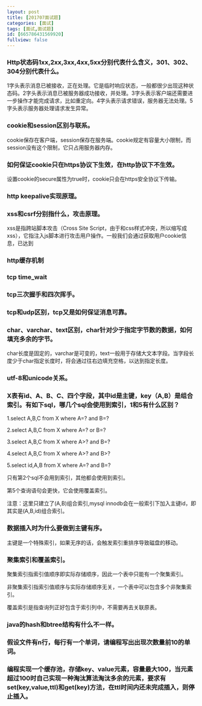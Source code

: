 ```yaml
---
layout: post
title: [201707面试题]
categories: [面试]
tags: [面试,面试题]
id: [665786431569920]
fullview: false
---
```


### Http状态码1xx,2xx,3xx,4xx,5xx分别代表什么含义，301、302、304分别代表什么。

1字头表示消息已被接收，正在处理。它是临时响应状态，一般都很少出现这种状态码。2字头表示消息已被服务器成功接收，并处理。3字头表示客户端还需要进一步操作才能完成请求，比如重定向。4字头表示请求错误，服务器无法处理。5字头表示服务器处理请求发生异常。

### cookie和session区别与联系。

cookie保存在客户端，session保存在服务端。cookie规定有容量大小限制，而session没有这个限制，它只占用服务器内存。

### 如何保证cookie只在https协议下生效，在http协议下不生效。


设置cookie的secure属性为true时，cookie只会在https安全协议下传输。

### http keepalive实现原理。

### xss和csrf分别指什么，攻击原理。

xss是指跨站脚本攻击（Cross Site Script，由于和css样式冲突，所以缩写成xss），它指注入js脚本进行攻击用户操作。一般我们会通过获取用户cookie信息，已达到

### http缓存机制

### tcp time_wait

### tcp三次握手和四次挥手。

### tcp和udp区别，tcp又是如何保证消息可靠。

### char、varchar、text区别，char针对少于指定字节数的数据，如何填充多余的字节。

char长度是固定的，varchar是可变的，text一般用于存储大文本字段。当字段长度少于char指定长度时，将会通过往右边填充空格，以达到指定长度。

### utf-8和unicode关系。

### X表有id、A、B、C、四个字段，其中id是主键，key（A,B）是组合索引。有如下sql，哪几个sql会使用到索引，1和5有什么区别？

1.select A,B,C from X where A=? and B=?

2.select A,B,C from X where A=? or B=?

3.select A,B,C from X where A>? and B=?

4.select A,B,C from X where A>? and B>?

5.select id,A,B from X where A=? and B=?

只有第2个sql不会用到索引，其他都会使用到索引。

第5个查询语句会更快，它会使用覆盖索引。

注意：这里只建立了(A,B)组合索引,mysql innodb会在一般索引下加入主键id，即其实是(A,B,id)组合索引。

### 数据插入时为什么要做到主键有序。

主键是一个特殊索引，如果无序的话，会触发索引重排序导致磁盘的移动。

### 聚集索引和覆盖索引。

聚集索引指索引值顺序即实际存储顺序，因此一个表中只能有一个聚集索引。

非聚集索引指索引值顺序与实际存储顺序无关，一个表中可以包含多个非聚集索引。

覆盖索引是指查询列正好包含于索引列中，不需要再去关联原表。

### java的hash和btree结构有什么不一样。

### 假设文件有n行，每行有一个单词，请编程写出出现次数量前10的单词。


### 编程实现一个缓存池，存储key、value元素，容量最大100，当元素超过100时自己实现一种淘汰算法淘汰多余的元素，要求有set(key,value,ttl)和get(key)方法，在ttl时间内还未完成插入，则停止插入。



